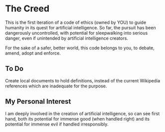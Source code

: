 ﻿# The Creed
This is the first iteration of a code of ethics (owned by YOU) to guide humanity in its quest for artificial intelligence. So far, the pursuit has been dangerously uncontrolled, with potential for sleepwalking into serious danger, even if unintended by artificial intelligence creators. 

For the sake of a safer, better world, this code belongs to you, to debate, amend, adopt and enforce.

## To Do
Create local documents to hold definitions, instead of the current Wikipedia references which are inadequate for the purpose.

## My Personal Interest
I am deeply involved in the creation of artificial intelligence, so can see first hand, both its potential for immense good (when handled right) and its potential for immense evil if handled irresponsibly.